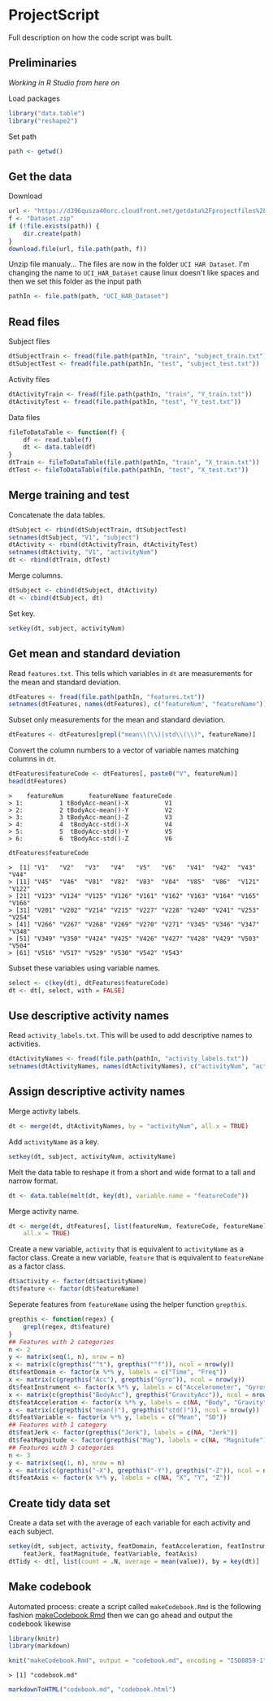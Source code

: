 # ProjectScript

Full description on how the code script was built.

## Preliminaries

_Working in R Studio from here on_

Load packages

```r
library("data.table")
library("reshape2")
```

Set path

```r
path <- getwd()
```

## Get the data

Download

```r
url <- "https://d396qusza40orc.cloudfront.net/getdata%2Fprojectfiles%2FUCI%20HAR%20Dataset.zip"
f <- "Dataset.zip"
if (!file.exists(path)) {
    dir.create(path)
}
download.file(url, file.path(path, f))
```

Unzip file manualy...
The files are now in the folder `UCI HAR Dataset`. I'm changing the name to `UCI_HAR_Dataset` cause linux doesn't like spaces and then we set this folder as the input path

```r
pathIn <- file.path(path, "UCI_HAR_Dataset")
```

## Read files

Subject files

```r
dtSubjectTrain <- fread(file.path(pathIn, "train", "subject_train.txt"))
dtSubjectTest <- fread(file.path(pathIn, "test", "subject_test.txt"))
```

Activity files

```r
dtActivityTrain <- fread(file.path(pathIn, "train", "Y_train.txt"))
dtActivityTest <- fread(file.path(pathIn, "test", "Y_test.txt"))
```

Data files

```r
fileToDataTable <- function(f) {
    df <- read.table(f)
    dt <- data.table(df)
}
dtTrain <- fileToDataTable(file.path(pathIn, "train", "X_train.txt"))
dtTest <- fileToDataTable(file.path(pathIn, "test", "X_test.txt"))
```

## Merge training and test

Concatenate the data tables.


```r
dtSubject <- rbind(dtSubjectTrain, dtSubjectTest)
setnames(dtSubject, "V1", "subject")
dtActivity <- rbind(dtActivityTrain, dtActivityTest)
setnames(dtActivity, "V1", "activityNum")
dt <- rbind(dtTrain, dtTest)
```

Merge columns.

```r
dtSubject <- cbind(dtSubject, dtActivity)
dt <- cbind(dtSubject, dt)
```

Set key.

```r
setkey(dt, subject, activityNum)
```

## Get mean and standard deviation

Read `features.txt`. This tells which variables in `dt` are measurements for the mean and standard deviation.

```r
dtFeatures <- fread(file.path(pathIn, "features.txt"))
setnames(dtFeatures, names(dtFeatures), c("featureNum", "featureName"))
```

Subset only measurements for the mean and standard deviation.

```r
dtFeatures <- dtFeatures[grepl("mean\\(\\)|std\\(\\)", featureName)]
```

Convert the column numbers to a vector of variable names matching columns in `dt`.

```r
dtFeatures$featureCode <- dtFeatures[, paste0("V", featureNum)]
head(dtFeatures)
```

```
>    featureNum       featureName featureCode
> 1:          1 tBodyAcc-mean()-X          V1
> 2:          2 tBodyAcc-mean()-Y          V2
> 3:          3 tBodyAcc-mean()-Z          V3
> 4:          4  tBodyAcc-std()-X          V4
> 5:          5  tBodyAcc-std()-Y          V5
> 6:          6  tBodyAcc-std()-Z          V6
```

```r
dtFeatures$featureCode
```

```
>  [1] "V1"   "V2"   "V3"   "V4"   "V5"   "V6"   "V41"  "V42"  "V43"  "V44" 
> [11] "V45"  "V46"  "V81"  "V82"  "V83"  "V84"  "V85"  "V86"  "V121" "V122"
> [21] "V123" "V124" "V125" "V126" "V161" "V162" "V163" "V164" "V165" "V166"
> [31] "V201" "V202" "V214" "V215" "V227" "V228" "V240" "V241" "V253" "V254"
> [41] "V266" "V267" "V268" "V269" "V270" "V271" "V345" "V346" "V347" "V348"
> [51] "V349" "V350" "V424" "V425" "V426" "V427" "V428" "V429" "V503" "V504"
> [61] "V516" "V517" "V529" "V530" "V542" "V543"
```

Subset these variables using variable names.

```r
select <- c(key(dt), dtFeatures$featureCode)
dt <- dt[, select, with = FALSE]
```

## Use descriptive activity names

Read `activity_labels.txt`. This will be used to add descriptive names to activities.

```r
dtActivityNames <- fread(file.path(pathIn, "activity_labels.txt"))
setnames(dtActivityNames, names(dtActivityNames), c("activityNum", "activityName"))
```

## Assign descriptive activity names

Merge activity labels.

```r
dt <- merge(dt, dtActivityNames, by = "activityNum", all.x = TRUE)
```

Add `activityName` as a key.

```r
setkey(dt, subject, activityNum, activityName)
```

Melt the data table to reshape it from a short and wide format to a tall and narrow format.

```r
dt <- data.table(melt(dt, key(dt), variable.name = "featureCode"))
```

Merge activity name.

```r
dt <- merge(dt, dtFeatures[, list(featureNum, featureCode, featureName)], by = "featureCode", 
    all.x = TRUE)
```

Create a new variable, `activity` that is equivalent to `activityName` as a factor class.
Create a new variable, `feature` that is equivalent to `featureName` as a factor class.

```r
dt$activity <- factor(dt$activityName)
dt$feature <- factor(dt$featureName)
```

Seperate features from `featureName` using the helper function `grepthis`.

```r
grepthis <- function(regex) {
    grepl(regex, dt$feature)
}
## Features with 2 categories
n <- 2
y <- matrix(seq(1, n), nrow = n)
x <- matrix(c(grepthis("^t"), grepthis("^f")), ncol = nrow(y))
dt$featDomain <- factor(x %*% y, labels = c("Time", "Freq"))
x <- matrix(c(grepthis("Acc"), grepthis("Gyro")), ncol = nrow(y))
dt$featInstrument <- factor(x %*% y, labels = c("Accelerometer", "Gyroscope"))
x <- matrix(c(grepthis("BodyAcc"), grepthis("GravityAcc")), ncol = nrow(y))
dt$featAcceleration <- factor(x %*% y, labels = c(NA, "Body", "Gravity"))
x <- matrix(c(grepthis("mean()"), grepthis("std()")), ncol = nrow(y))
dt$featVariable <- factor(x %*% y, labels = c("Mean", "SD"))
## Features with 1 category
dt$featJerk <- factor(grepthis("Jerk"), labels = c(NA, "Jerk"))
dt$featMagnitude <- factor(grepthis("Mag"), labels = c(NA, "Magnitude"))
## Features with 3 categories
n <- 3
y <- matrix(seq(1, n), nrow = n)
x <- matrix(c(grepthis("-X"), grepthis("-Y"), grepthis("-Z")), ncol = nrow(y))
dt$featAxis <- factor(x %*% y, labels = c(NA, "X", "Y", "Z"))
```

## Create tidy data set

Create a data set with the average of each variable for each activity and each subject.

```r
setkey(dt, subject, activity, featDomain, featAcceleration, featInstrument, 
    featJerk, featMagnitude, featVariable, featAxis)
dtTidy <- dt[, list(count = .N, average = mean(value)), by = key(dt)]
```

## Make codebook

Automated process: create a script called `makeCodebook.Rmd` is the following fashion [makeCodebook.Rmd]("https://github.com/cleitus/Getting-and-cleaning-data-Project/blob/master/makeCodebook.Rmd")
then we can go ahead and output the codebook likewise

```r
library(knitr)
library(markdown)
```

```r
knit("makeCodebook.Rmd", output = "codebook.md", encoding = "ISO8859-1", quiet = TRUE)
```

```
> [1] "codebook.md"
```

```r
markdownToHTML("codebook.md", "codebook.html")
```
